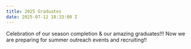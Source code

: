 ```yaml
---
title: 2025 Graduates
date: 2025-07-12 18:33:00 Z
---
```


Celebration of our season completion & our amazing graduates!!! Now we are preparing for summer outreach events and recruiting!!
